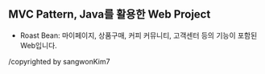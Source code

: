 ## MVC Pattern, Java를 활용한 Web Project

- Roast Bean: 마이페이지, 상품구매, 커피 커뮤니티, 고객센터 등의 기능이 포함된 Web입니다.


/copyrighted by sangwonKim7
